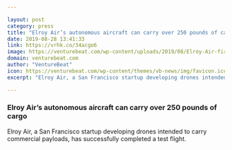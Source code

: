 ```yaml
---

layout: post
category: press
title: "Elroy Air’s autonomous aircraft can carry over 250 pounds of cargo"
date: 2019-08-28 13:41:33
link: https://vrhk.co/34acgo6
image: https://venturebeat.com/wp-content/uploads/2019/08/Elroy-Air-first-flight-e1566184894829.jpg?w=1200&strip=all
domain: venturebeat.com
author: "VentureBeat"
icon: https://venturebeat.com/wp-content/themes/vb-news/img/favicon.ico
excerpt: "Elroy Air, a San Francisco startup developing drones intended to carry commercial payloads, has successfully completed a test flight."

---
```


### Elroy Air’s autonomous aircraft can carry over 250 pounds of cargo

Elroy Air, a San Francisco startup developing drones intended to carry commercial payloads, has successfully completed a test flight.